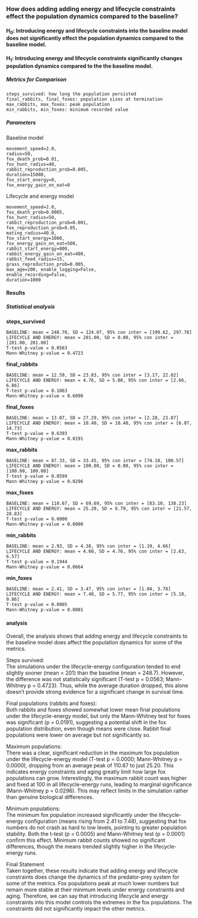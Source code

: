 ### How does adding adding energy and lifecycle constraints effect the population dynamics compared to the baseline?

#### H<sub>0</sub>: Introducing energy and lifecycle constraints into the baseline model does not significantly effect the population dynamics compared to the baseline model.
#### H<sub>1</sub>: Introducing energy and lifecycle constraints significantly changes population dynamics compared to the the baseline model.

##### Metrics for Comparison

    steps_survived: how long the population persisted 
    final_rabbits, final_foxes: population sizes at termination
    max_rabbits, max_foxes: peak population
    min_rabbits, min_foxes: minimum recorded value 


##### Parameters
Baseline model

    movement_speed=2.0, 
    radius=50,
    fox_death_prob=0.01, 
    fox_hunt_radius=40,
    rabbit_reproduction_prob=0.005,
    duration=15000,
    fox_start_energy=0,
    fox_energy_gain_on_eat=0

Lifecycle and energy model

    movement_speed=2.0, 
    fox_death_prob=0.0005, 
    fox_hunt_radius=50, 
    rabbit_reproduction_prob=0.001, 
    fox_reproduction_prob=0.05, 
    mating_radius=40.0, 
    fox_start_energy=1000, 
    fox_energy_gain_on_eat=500, 
    rabbit_start_energy=800, 
    rabbit_energy_gain_on_eat=400, 
    rabbit_feed_radius=15, 
    grass_reproduction_prob=0.005, 
    max_age=200, enable_logging=False, 
    enable_recording=False, 
    duration=1000


#### Results 
##### Statistical analysis
**steps_survived** 

    BASELINE: mean = 248.70, SD = 124.07, 95% con inter = [199.62, 297.78]
    LIFECYCLE AND ENERGY: mean = 201.00, SD = 0.00, 95% con inter = [201.00, 201.00]
    T-test p-value = 0.0563
    Mann-Whitney p-value = 0.4723

**final_rabbits**

    BASELINE: mean = 12.59, SD = 23.83, 95% con inter = [3.17, 22.02]
    LIFECYCLE AND ENERGY: mean = 4.76, SD = 5.08, 95% con inter = [2.66, 6.86]
    T-test p-value = 0.1063
    Mann-Whitney p-value = 0.6090

**final_foxes**

    BASELINE: mean = 13.07, SD = 27.29, 95% con inter = [2.28, 23.87]
    LIFECYCLE AND ENERGY: mean = 10.40, SD = 10.48, 95% con inter = [6.07, 14.73]
    T-test p-value = 0.6393
    Mann-Whitney p-value = 0.0191

**max_rabbits**

    BASELINE: mean = 87.33, SD = 33.45, 95% con inter = [74.10, 100.57]
    LIFECYCLE AND ENERGY: mean = 100.00, SD = 0.00, 95% con inter = [100.00, 100.00]
    T-test p-value = 0.0599
    Mann-Whitney p-value = 0.0296

**max_foxes**

    BASELINE: mean = 110.67, SD = 69.69, 95% con inter = [83.10, 138.23]
    LIFECYCLE AND ENERGY: mean = 25.20, SD = 8.79, 95% con inter = [21.57, 28.83]
    T-test p-value = 0.0000
    Mann-Whitney p-value = 0.0000

**min_rabbits**

    BASELINE: mean = 2.93, SD = 4.38, 95% con inter = [1.19, 4.66]
    LIFECYCLE AND ENERGY: mean = 4.60, SD = 4.76, 95% con inter = [2.63, 6.57]
    T-test p-value = 0.1944
    Mann-Whitney p-value = 0.0664

**min_foxes**

    BASELINE: mean = 2.41, SD = 3.47, 95% con inter = [1.04, 3.78]
    LIFECYCLE AND ENERGY: mean = 7.48, SD = 5.77, 95% con inter = [5.10, 9.86]
    T-test p-value = 0.0005
    Mann-Whitney p-value = 0.0001

#### analysis

Overall, the analysis shows that adding energy and lifecycle constraints to the baseline model does affect the population dynamics for some of the metrics.

Steps survived: \
The simulations under the lifecycle-energy configuration tended to end slightly sooner (mean = 201) than the baseline (mean = 248.7). However, the difference was not statistically significant (T-test p = 0.0563; Mann-Whitney p = 0.4723). Thus, while the average duration dropped, this alone doesn’t provide strong evidence for a significant change in survival time.


Final populations (rabbits and foxes): \
Both rabbits and foxes showed somewhat lower mean final populations under the lifecycle-energy model, but only the Mann-Whitney test for foxes was significant (p = 0.0191), suggesting a potential shift in the fox population distribution, even though means were close. Rabbit final populations were lower on average but not significantly so.


Maximum populations: \
There was a clear, significant reduction in the maximum fox population under the lifecycle-energy model (T-test p = 0.0000; Mann-Whitney p = 0.0000), dropping from an average peak of 110.67 to just 25.20. This indicates energy constraints and aging greatly limit how large fox populations can grow.
Interestingly, the maximum rabbit count was higher and fixed at 100 in all lifecycle-energy runs, leading to marginal significance (Mann-Whitney p = 0.0296). This may reflect limits in the simulation rather than genuine biological differences.


Minimum populations: \
The minimum fox population increased significantly under the lifecycle-energy configuration (means rising from 2.41 to 7.48), suggesting that fox numbers do not crash as hard to low levels, pointing to greater population stability. Both the t-test (p = 0.0005) and Mann-Whitney test (p = 0.0001) confirm this effect. Minimum rabbit counts showed no significant differences, though the means trended slightly higher in the lifecycle-energy runs.

Final Statement\
Taken together, these results indicate that adding energy and lifecycle constraints does change the dynamics of the predator-prey system for some of the metrics. Fox populations peak at much lower numbers but remain more stable at their minimum levels under energy constraints and aging. Therefore, we can say that introducing lifecycle and energy constraints into this model controls the extremes in the fox populations. The constraints did not significantly impact the other metrics.


